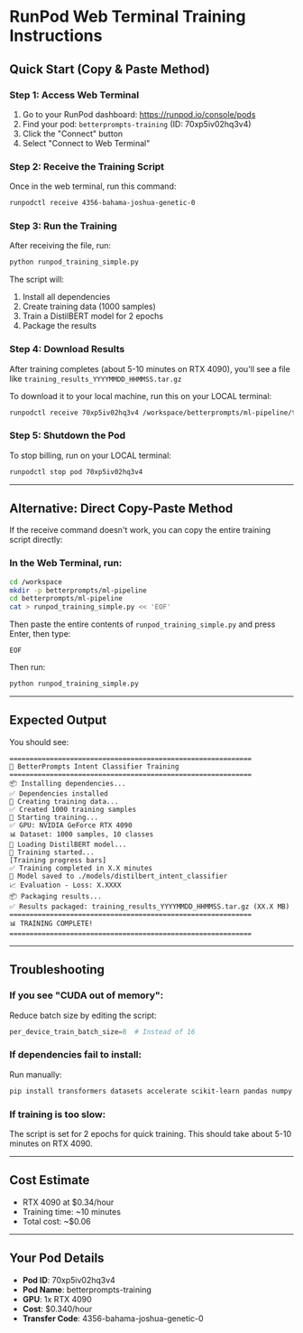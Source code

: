 # RunPod Web Terminal Training Instructions

## Quick Start (Copy & Paste Method)

### Step 1: Access Web Terminal
1. Go to your RunPod dashboard: https://runpod.io/console/pods
2. Find your pod: `betterprompts-training` (ID: 70xp5iv02hq3v4)
3. Click the "Connect" button
4. Select "Connect to Web Terminal"

### Step 2: Receive the Training Script
Once in the web terminal, run this command:
```bash
runpodctl receive 4356-bahama-joshua-genetic-0
```

### Step 3: Run the Training
After receiving the file, run:
```bash
python runpod_training_simple.py
```

The script will:
1. Install all dependencies
2. Create training data (1000 samples)
3. Train a DistilBERT model for 2 epochs
4. Package the results

### Step 4: Download Results
After training completes (about 5-10 minutes on RTX 4090), you'll see a file like `training_results_YYYYMMDD_HHMMSS.tar.gz`

To download it to your local machine, run this on your LOCAL terminal:
```bash
runpodctl receive 70xp5iv02hq3v4 /workspace/betterprompts/ml-pipeline/training_results_*.tar.gz ./
```

### Step 5: Shutdown the Pod
To stop billing, run on your LOCAL terminal:
```bash
runpodctl stop pod 70xp5iv02hq3v4
```

---

## Alternative: Direct Copy-Paste Method

If the receive command doesn't work, you can copy the entire training script directly:

### In the Web Terminal, run:
```bash
cd /workspace
mkdir -p betterprompts/ml-pipeline
cd betterprompts/ml-pipeline
cat > runpod_training_simple.py << 'EOF'
```

Then paste the entire contents of `runpod_training_simple.py` and press Enter, then type:
```
EOF
```

Then run:
```bash
python runpod_training_simple.py
```

---

## Expected Output

You should see:
```
============================================================
🚀 BetterPrompts Intent Classifier Training
============================================================
📦 Installing dependencies...
✅ Dependencies installed
📝 Creating training data...
✅ Created 1000 training samples
🎯 Starting training...
✅ GPU: NVIDIA GeForce RTX 4090
📊 Dataset: 1000 samples, 10 classes
🤖 Loading DistilBERT model...
🚀 Training started...
[Training progress bars]
✅ Training completed in X.X minutes
💾 Model saved to ./models/distilbert_intent_classifier
📈 Evaluation - Loss: X.XXXX
📦 Packaging results...
✅ Results packaged: training_results_YYYYMMDD_HHMMSS.tar.gz (XX.X MB)
============================================================
📊 TRAINING COMPLETE!
============================================================
```

---

## Troubleshooting

### If you see "CUDA out of memory":
Reduce batch size by editing the script:
```python
per_device_train_batch_size=8  # Instead of 16
```

### If dependencies fail to install:
Run manually:
```bash
pip install transformers datasets accelerate scikit-learn pandas numpy tqdm
```

### If training is too slow:
The script is set for 2 epochs for quick training. This should take about 5-10 minutes on RTX 4090.

---

## Cost Estimate

- RTX 4090 at $0.34/hour
- Training time: ~10 minutes
- Total cost: ~$0.06

---

## Your Pod Details

- **Pod ID**: 70xp5iv02hq3v4
- **Pod Name**: betterprompts-training
- **GPU**: 1x RTX 4090
- **Cost**: $0.340/hour
- **Transfer Code**: 4356-bahama-joshua-genetic-0